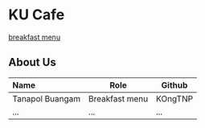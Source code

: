 # KU Cafe

[breakfast menu](Menu.md)

## About Us

| Name      | Role      | Github   |
|:----------|-----------|----------|
|Tanapol Buangam|Breakfast menu| KOngTNP |
| ...       | ...       | ...      |
